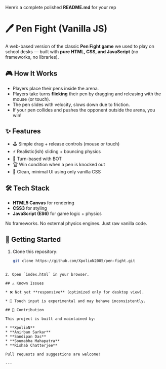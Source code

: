 Here’s a complete polished **README.md** for your rep
# 🖊️ Pen Fight (Vanilla JS)

A web-based version of the classic **Pen Fight game** we used to play on school desks — built with **pure HTML, CSS, and JavaScript** (no frameworks, no libraries).

## 🎮 How It Works

- Players place their pens inside the arena.
- Players take turns **flicking** their pen by dragging and releasing with the mouse (or touch).
- The pen slides with velocity, slows down due to friction.
- If your pen collides and pushes the opponent outside the arena, you win!

## ✨ Features

- 🕹️ Simple drag + release controls (mouse or touch)
- ⚡ Realistic(ish) sliding + bouncing physics
- 🔄 Turn-based with BOT
- 🏆 Win condition when a pen is knocked out
- 🎨 Clean, minimal UI using only vanilla CSS

## 🛠️ Tech Stack

- **HTML5 Canvas** for rendering
- **CSS3** for styling
- **JavaScript (ES6)** for game logic + physics

No frameworks. No external physics engines. Just raw vanilla code.

## 🚀 Getting Started

1. Clone this repository:
   ```bash
   git clone https://github.com/XpolioN2005/pen-fight.git
````

2. Open `index.html` in your browser.

## ⚠️ Known Issues

* ❌ Not yet **responsive** (optimized only for desktop view).

* 📱 Touch input is experimental and may behave inconsistently.

## 🤝 Contribution

This project is built and maintained by:

* **XpolioN**
* **Anirban Sarkar**
* **Sandipan Das**
* **Soumabha Mahapatra**
* **Rishab Chatterjee**

Pull requests and suggestions are welcome!

---
